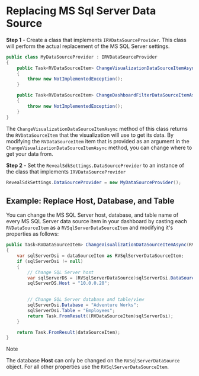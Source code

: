 # Replacing MS Sql Server Data Source

**Step 1** - Create a class that implements `IRVDataSourceProvider`. This class will perform the actual replacement of the MS SQL Server settings. 

```cs
public class MyDataSourceProvider : IRVDataSourceProvider
{
    public Task<RVDataSourceItem> ChangeVisualizationDataSourceItemAsync(RVDashboardFilter filter, RVDataSourceItem dataSourceItem)
    {
        throw new NotImplementedException();
    }

    public Task<RVDataSourceItem> ChangeDashboardFilterDataSourceItemAsync(RVDashboardFilter filter, RVDataSourceItem dataSourceItem)
    {
        throw new NotImplementedException();
    }
}
```

The `ChangeVisualizationDataSourceItemAsync` method of this class returns the `RVDataSourceItem` that the visualization will use to get its data. By modifying the `RVDataSourceItem` item that is provided as an argument in the `ChangeVisualizationDataSourceItemAsync` method, you can change where to get your data from.

**Step 2** - Set the `RevealSdkSettings.DataSourceProvider` to an instance of the class that implements `IRVDataSourceProvider`

```cs
RevealSdkSettings.DataSourceProvider = new MyDataSourceProvider();
```

## Example: Replace Host, Database, and Table

You can change the MS SQL Server host, database, and table name of every MS SQL Server data source item in your dashboard by casting each `RVDataSourceItem` as a `RVSqlServerDataSourceItem` and modifying it's properties as follows:

```cs
public Task<RVDataSourceItem> ChangeVisualizationDataSourceItemAsync(RVVisualization visualization, RVDataSourceItem dataSourceItem)
{
    var sqlServerDsi = dataSourceItem as RVSqlServerDataSourceItem;
    if (sqlServerDsi != null)
    {
        // Change SQL Server host
        var sqlServerDS = (RVSqlServerDataSource)sqlServerDsi.DataSource;
        sqlServerDS.Host = "10.0.0.20";        
        

        // Change SQL Server database and table/view
        sqlServerDsi.Database = "Adventure Works";
        sqlServerDsi.Table = "Employees";
        return Task.FromResult((RVDataSourceItem)sqlServerDsi);
    }

    return Task.FromResult(dataSourceItem);
}
```

> [!NOTE]
> The database **Host** can only be changed on the `RVSqlServerDataSource` object. For all other properties use the `RVSqlServerDataSourceItem`.
